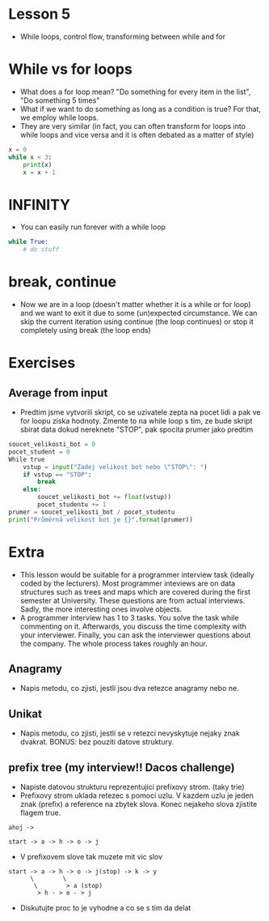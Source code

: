 # Lesson 5
* While loops, control flow, transforming between while and for

# While vs for loops
* What does a for loop mean? "Do something for every item in the list", "Do something 5 times"
* What if we want to do something as long as a condition is true? For that, we employ while loops.
* They are very similar (in fact, you can often transform for loops into while loops and vice versa and it is often debated as a matter of style)

```Python
x = 0
while x < 3:
    print(x)
    x = x + 1
```

# INFINITY
* You can easily run forever with a while loop
```Python
while True:
    # do stuff
```


# break, continue
* Now we are in a loop (doesn't matter whether it is a while or for loop) and we want to exit it due to some (un)expected circumstance. We can skip the current iteration using continue (the loop continues) or stop it completely using break (the loop ends)

# Exercises
## Average from input
* Predtim jsme vytvorili skript, co se uzivatele zepta na pocet lidi a pak ve for loopu ziska hodnoty. Zmente to na while loop s tim, ze bude skript sbirat data dokud nereknete "STOP", pak spocita prumer jako predtim

```python
soucet_velikosti_bot = 0
pocet_student = 0
While true
    vstup = input("Zadej velikost bot nebo \"STOP\": ")
    if vstup == "STOP":
        break
    else:
        soucet_velikosti_bot += float(vstup))
        pocet_studentu += 1
prumer = soucet_velikosti_bot / pocet_studentu
print("Průměrná velikost bot je {}".format(prumer))  
```

# Extra
* This lesson would be suitable for a programmer interview task (ideally coded by the lecturers). Most programmer inteviews are on data structures such as trees and maps which are covered during the first semester at University. These questions are from actual interviews. Sadly, the more interesting ones involve objects.
* A programmer interview has 1 to 3 tasks. You solve the task while commenting on it. Afterwards, you discuss the time complexity with your interviewer. Finally, you can ask the interviewer questions about the company. The whole process takes roughly an hour.

## Anagramy
* Napis metodu, co zjisti, jestli jsou dva retezce anagramy nebo ne.

## Unikat
* Napis metodu, co zjisti, jestli se v retezci nevyskytuje nejaky znak dvakrat. BONUS: bez pouziti datove struktury.

## prefix tree (my interview!! Dacos challenge)
* Napiste datovou strukturu reprezentujici prefixovy strom. (taky trie)
* Prefixovy strom uklada retezec s pomoci uzlu. V kazdem uzlu je jeden znak (prefix) a reference na zbytek slova. Konec nejakeho slova zjistite flagem true.
```
ahoj ->

start -> a -> h -> o -> j
```
* V prefixovem slove tak muzete mit vic slov
```
start -> a -> h -> o -> j(stop) -> k -> y 
      \        \
       \        > a (stop)
        > h - > e - > j
```
* Diskutujte proc to je vyhodne a co se s tim da delat